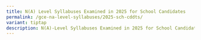 ```yaml
---
title: N(A) Level Syllabuses Examined in 2025 for School Candidates
permalink: /gce-na-level-syllabuses/2025-sch-cddts/
variant: tiptap
description: N(A)-Level Syllabuses Examined in 2025 for School Candidates
---
```

